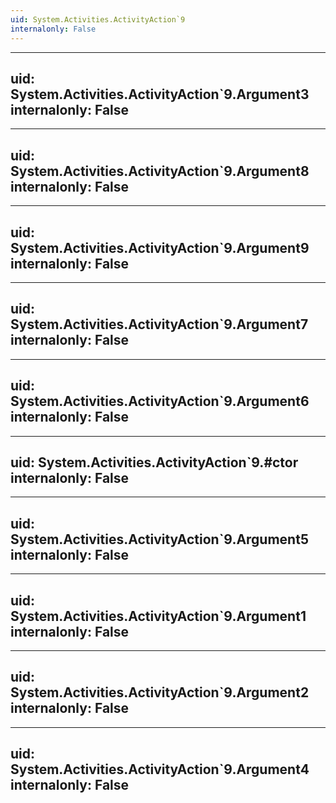 ```yaml
---
uid: System.Activities.ActivityAction`9
internalonly: False
---
```


---
uid: System.Activities.ActivityAction`9.Argument3
internalonly: False
---

---
uid: System.Activities.ActivityAction`9.Argument8
internalonly: False
---

---
uid: System.Activities.ActivityAction`9.Argument9
internalonly: False
---

---
uid: System.Activities.ActivityAction`9.Argument7
internalonly: False
---

---
uid: System.Activities.ActivityAction`9.Argument6
internalonly: False
---

---
uid: System.Activities.ActivityAction`9.#ctor
internalonly: False
---

---
uid: System.Activities.ActivityAction`9.Argument5
internalonly: False
---

---
uid: System.Activities.ActivityAction`9.Argument1
internalonly: False
---

---
uid: System.Activities.ActivityAction`9.Argument2
internalonly: False
---

---
uid: System.Activities.ActivityAction`9.Argument4
internalonly: False
---
